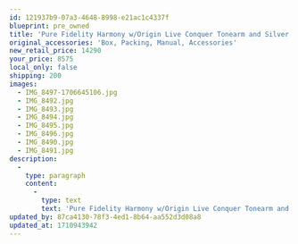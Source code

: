 ```yaml
---
id: 121937b9-07a3-4648-8998-e21ac1c4337f
blueprint: pre_owned
title: 'Pure Fidelity Harmony w/Origin Live Conquer Tonearm and Silver internal and External Wiring'
original_accessories: 'Box, Packing, Manual, Accessories'
new_retail_price: 14290
your_price: 8575
local_only: false
shipping: 200
images:
  - IMG_8497-1706645106.jpg
  - IMG_8492.jpg
  - IMG_8493.jpg
  - IMG_8494.jpg
  - IMG_8495.jpg
  - IMG_8496.jpg
  - IMG_8490.jpg
  - IMG_8491.jpg
description:
  -
    type: paragraph
    content:
      -
        type: text
        text: 'Pure Fidelity Harmony w/Origin Live Conquer Tonearm and Silver internal and External Wiring. Table is walnut finish and tonearm includes DIN connection on arm-base as well as optional silver hybrid 2 internal wiring and silver hybrid 2 external cables. Package sold as new for $14,290.00 and everything is in like-new condition. '
updated_by: 87ca4130-78f3-4ed1-8b64-aa552d3d08a8
updated_at: 1710943942
---
```

